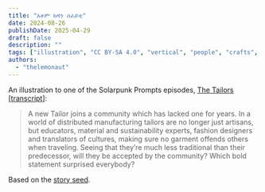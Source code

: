 ```yaml
---
title: "እቶም ክዳን ሰፈይቲ"
date: 2024-08-26
publishDate: 2025-04-29
draft: false
description: ""
tags: ["illustration", "CC BY-SA 4.0", "vertical", "people", "crafts", "Africa", "disability"]
authors:
  - "thelemonaut"
---
```


An illustration to one of the Solarpunk Prompts episodes, [The Tailors](https://podcast.tomasino.org/@SolarpunkPrompts/episodes/the-tailors) [[transcript](https://wiki.tomasino.org/writing/Solarpunk-Prompts---The-Tailors)]:

> A new Tailor joins a community which has lacked one for years. In a world of distributed manufacturing tailors are no longer just artisans, but educators, material and sustainability experts, fashion designers and translators of cultures, making sure no garment offends others when traveling. Seeing that they’re much less traditional than their predecessor, will they be accepted by the community? Which bold statement surprised everybody?

Based on the [story seed](/seeds/the-tailors).
